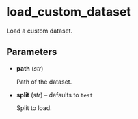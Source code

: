 # load_custom_dataset

Load a custom dataset.



## Parameters

- **path** (*str*)

    Path of the dataset.

- **split** (*str*) – defaults to `test`

    Split to load.
